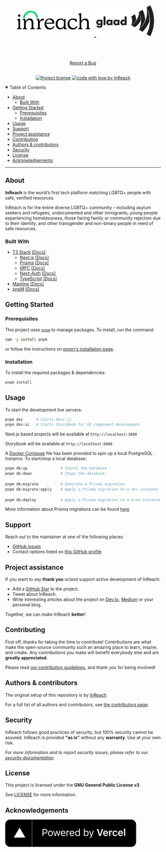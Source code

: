 <h1 align="center">
  <a href="https://github.com/weareinreach/GLAAD">
  <picture>
  <source media="(prefers-color-scheme: dark)" srcset=".github/images/InReach_Logo_White_RGB-1024x384.webp">
  <img alt="InReach Logo" src=".github/images/InReach_Logo_Color_RGB-1024x384.webp" height=100>
</picture>
  <picture>
  <source media="(prefers-color-scheme: dark)" srcset=".github/images/Glaad_White.svg">
  <img alt="InReach Logo" src=".github/images/Glaad_Black.svg" height=100>
</picture>
  </a>
</h1>

<div align="center">
  <br />
  <!-- <a href="#about"><strong>Explore the screenshots »</strong></a> -->
  <br />
  <br />
  <a href="https://github.com/weareinreach/GLAAD/issues/new?assignees=&labels=bug&template=01_BUG_REPORT.md&title=bug%3A+">Report a Bug</a>
</div>

<div align="center">
<br />

[![Project license](https://img.shields.io/badge/license-GPLv3-red?style=flat-square)](LICENSE)
[![code with love by InReach](https://img.shields.io/badge/%3C%2F%3E%20with%20%E2%99%A5%20by-InReach-ff1414.svg?style=flat-square)](https://github.com/weareinreach)

</div>

<details open="open">
<summary>Table of Contents</summary>

- [About](#about)
  - [Built With](#built-with)
- [Getting Started](#getting-started)
  - [Prerequisites](#prerequisites)
  - [Installation](#installation)
- [Usage](#usage)
- [Support](#support)
- [Project assistance](#project-assistance)
- [Contributing](#contributing)
- [Authors & contributors](#authors--contributors)
- [Security](#security)
- [License](#license)
- [Acknowledgements](#acknowledgements)

</details>

---

## About

**InReach** is the world’s first tech platform matching LGBTQ+ people with safe, verified resources.

InReach is for the entire diverse LGBTQ+ community – including asylum seekers and refugees, undocumented and other immigrants, young people experiencing homelessness, those facing family or community rejection due to their identity, and other transgender and non-binary people in need of safe resources.

### Built With

- [T3 Stack](https://create.t3.gg/) [[Docs]](https://create.t3.gg/en/introduction)
  - [Next.js](https://nextjs.org/) [[Docs]](https://nextjs.org/docs/getting-started)
  - [Prisma](https://www.prisma.io/) [[Docs]](https://www.prisma.io/docs)
  - [tRPC](https://trpc.io/) [[Docs]](https://trpc.io/docs)
  - [Next-Auth](https://next-auth.js.org/) [[Docs]](https://next-auth.js.org/getting-started/introduction)
  - [TypeScript](https://www.typescriptlang.org/) [[Docs]](https://www.typescriptlang.org/docs/)
- [Mantine](https://mantine.dev/) [[Docs]](https://mantine.dev/pages/getting-started/)
- [pnpM](https://pnpm.io/) [[Docs]](https://pnpm.io/motivation)

## Getting Started

### Prerequisites

This project uses [`pnpm`](https://pnpm.io/) to manage packages. To install, run the command:

```bash
npm -g install pnpm
```

or follow the instructions on [pnpm's installation page](https://pnpm.io/installation).

### Installation

To install the required packages & dependencies:

```bash
pnpm install
```

## Usage

To start the development live servers:

```bash
pnpm dev      # Starts Next.js
pnpm dev:ui   # Starts Storybook for UI component development
```

Next.js based projects will be available at `http://localhost:3000`

Storybook will be available at `http://localhost:6006`

A [Docker Compose](https://docs.docker.com/compose/) file has been provided to spin up a local PostgreSQL instance.
To start/stop a local database:

```bash
pnpm db:up               # Starts the database
pnpm db:down             # Stops the database

pnpm db:migrate          # Generate a Prisma migration
pnpm db:migrate:apply    # Apply a Prisma migration to a dev instance

pnpm db:deploy           # Apply a Prisma migration to a prod instance
```

More information about Prisma migrations can be found [here](https://www.prisma.io/docs/concepts/components/prisma-migrate/migrate-development-production)

## Support

Reach out to the maintainer at one of the following places:

- [GitHub issues](https://github.com/weareinreach/GLAAD/issues/new?assignees=&labels=question&template=04_SUPPORT_QUESTION.md&title=support%3A+)
- Contact options listed on [this GitHub profile](https://github.com/weareinreach)

## Project assistance

If you want to say **thank you** or/and support active development of InReach:

- Add a [GitHub Star](https://github.com/weareinreach/GLAAD) to the project.
- Tweet about InReach.
- Write interesting articles about the project on [Dev.to](https://dev.to/), [Medium](https://medium.com/) or your personal blog.

Together, we can make InReach **better**!

## Contributing

First off, thanks for taking the time to contribute! Contributions are what make the open-source community such an amazing place to learn, inspire, and create. Any contributions you make will benefit everybody else and are **greatly appreciated**.

Please read [our contribution guidelines](https://github.com/weareinreach/.github/blob/main/CONTRIBUTING.md), and thank you for being involved!

## Authors & contributors

The original setup of this repository is by [InReach](https://github.com/weareinreach).

For a full list of all authors and contributors, see [the contributors page](https://github.com/weareinreach/GLAAD/contributors).

## Security

InReach follows good practices of security, but 100% security cannot be assured.
InReach is provided **"as is"** without any **warranty**. Use at your own risk.

_For more information and to report security issues, please refer to our [security documentation](https://github.com/weareinreach/.github/blob/main/SECURITY.md)._

## License

This project is licensed under the **GNU General Public License v3**.

See [LICENSE](LICENSE) for more information.

## Acknowledgements

[![Powered by Vercel](.github/images/powered-by-vercel.svg)](https://vercel.com/?utm_source=in-reach&utm_campaign=oss)
